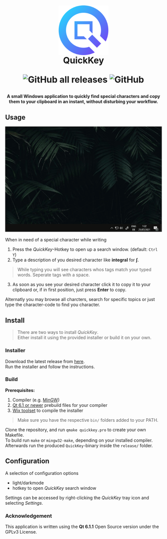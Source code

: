 
<h1 align="center">
  <br>
  <img src="./images/qicon.svg" alt="QuickKey logo" style="vertical-align:middle" title="QuickKey" height="160" />
  <br>
  QuickKey
  <br>
  
  ![GitHub all releases](https://img.shields.io/github/downloads/leokraft/QuickKey/total?color=green)
  ![GitHub](https://img.shields.io/github/license/leokraft/QuickKey?color=green)
  
</h1>



<h4 align="center">A small Windows application to quickly find special characters and copy them to your clipboard in an instant, without disturbing your workflow.</h4>


## Usage

![usage](./images/usage.gif)

When in need of a special character while writing
1. Press the *QuickKey*-Hotkey to open up a search window. (default: `Ctrl Y`)
2. Type  a description of you desired character like **integral** for **∫**.
  > While typing you will see characters whos tags match your typed words.
  > Seperate tags with a space.
3. As soon as you see your desired character click it to copy it to your clipboard or, if in first position, just press **Enter** to copy.

Alternatly you may browse all charcters, search for specific topics or just type the character-code to find you character.

## Install

> There are two ways to install *QuickKey*.\
> Either install it using the provided installer or build it on your own.

### Installer

Download the latest release from [here](https://github.com/leokraft/QuickKey/releases).\
Run the installer and follow the instructions.
  
### Build

**Prerequisites:**
1. Compiler (e.g. [MinGW](https://mingw-w64.org/doku.php/download))
2. [Qt 6.1 or newer](https://www.qt.io/download-qt-installer) prebuild files for your compiler
3. [Wix toolset](https://wixtoolset.org/releases/) to compile the installer

> Make sure you have the respective `bin/` folders added to your PATH.

Clone the repository, and run `qmake quickkey.pro` to create your own Makefile.\
To build run `make` or `mingw32-make`, depending on your installed compiler.\
Afterwards run the produced `QuickKey`-binary inside the `release/` folder.

## Configuration 

A selection of configuration options

- light/darkmode
- hotkey to open *QuickKey* search window

Settings can be accessed by right-clicking the *QuickKey* tray icon and selecting *Settings*.

### Acknowledgement

This application is written using the **Qt 6.1.1** Open Source version under the GPLv3 License.
